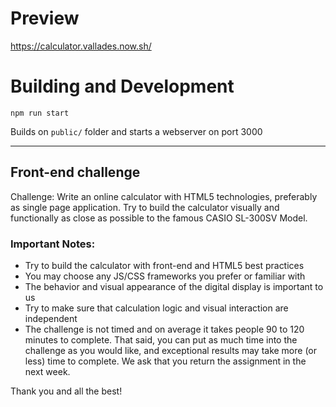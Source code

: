 # Preview #

https://calculator.vallades.now.sh/

# Building and Development # 

`npm run start`

Builds on `public/` folder and starts a webserver on port 3000 

---

## Front-end challenge #

Challenge: Write an online calculator with HTML5 technologies, preferably as single page
application. Try to build the calculator visually and functionally as close as possible to the
famous CASIO SL-300SV Model.

### Important Notes: ###

* Try to build the calculator with front-end and HTML5 best practices
* You may choose any JS/CSS frameworks you prefer or familiar with
* The behavior and visual appearance of the digital display is important to us
* Try to make sure that calculation logic and visual interaction are independent
* The challenge is not timed and on average it takes people 90 to 120 minutes to complete. That said, you can put as much time into the challenge as you would like, and exceptional results may take more (or less) time to complete. We ask that you return the assignment in the next week.

Thank you and all the best!